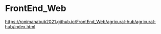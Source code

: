 # FrontEnd_Web
https://ronimahabub2021.github.io/FrontEnd_Web/agricural-hub/agricural-hub/index.html

